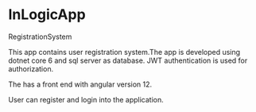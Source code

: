 # InLogicApp
RegistrationSystem

This app contains user registration system.The app is developed using dotnet core 6 and sql server as database.
JWT authentication is used for authorization.

The has a front end with angular version 12.

User can register and login into the application.
